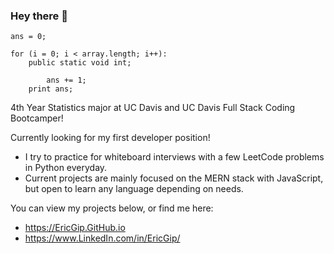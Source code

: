 ### Hey there 👋

<!--
**EricGip/EricGip** is a ✨ _special_ ✨ repository because its `README.md` (this file) appears on your GitHub profile.

What are u doing here lol: 

```
- 🌱 I’m currently a 4th Year Statistics major at UC Davis and UC Davis Full Stack Coding Bootcamper!
- 🤔 I’m looking for my first web development position.
```

while (true)

for (; ;)

label: goto label

recursive() { recursive (); }


Here are some ideas to get you started:

- 🌱 I’m currently a 4th Year Statistics major at UC Davis and UC Davis Full Stack Coding Bootcamper!
- 🤔 I’m looking for my first web development position.
- 💬 Ask me about ...
- 📫 How to reach me: ...
- 😄 Pronouns: ...
-->

```
ans = 0;

for (i = 0; i < array.length; i++):
    public static void int;
    
        ans += 1;
    print ans;
```

4th Year Statistics major at UC Davis and UC Davis Full Stack Coding Bootcamper!

Currently looking for my first developer position!
   * I try to practice for whiteboard interviews with a few LeetCode problems in Python everyday.
   * Current projects are mainly focused on the MERN stack with JavaScript, but open to learn any language depending on needs. 
  
You can view my projects below, or find me here:
   * https://EricGip.GitHub.io
   * https://www.LinkedIn.com/in/EricGip/
